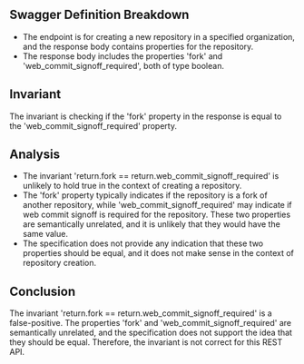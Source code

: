 ## Swagger Definition Breakdown
- The endpoint is for creating a new repository in a specified organization, and the response body contains properties for the repository.
- The response body includes the properties 'fork' and 'web_commit_signoff_required', both of type boolean.

## Invariant
The invariant is checking if the 'fork' property in the response is equal to the 'web_commit_signoff_required' property.

## Analysis
- The invariant 'return.fork == return.web_commit_signoff_required' is unlikely to hold true in the context of creating a repository.
- The 'fork' property typically indicates if the repository is a fork of another repository, while 'web_commit_signoff_required' may indicate if web commit signoff is required for the repository. These two properties are semantically unrelated, and it is unlikely that they would have the same value.
- The specification does not provide any indication that these two properties should be equal, and it does not make sense in the context of repository creation.

## Conclusion
The invariant 'return.fork == return.web_commit_signoff_required' is a false-positive. The properties 'fork' and 'web_commit_signoff_required' are semantically unrelated, and the specification does not support the idea that they should be equal. Therefore, the invariant is not correct for this REST API.
